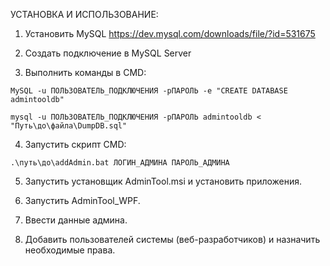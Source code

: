 УСТАНОВКА И ИСПОЛЬЗОВАНИЕ:
1) Установить MySQL https://dev.mysql.com/downloads/file/?id=531675

2) Создать подключение в MySQL Server

3) Выполнить команды в CMD:
```
MySQL -u ПОЛЬЗОВАТЕЛЬ_ПОДКЛЮЧЕНИЯ -pПАРОЛЬ -e "CREATE DATABASE admintooldb"
```
```
mysql -u ПОЛЬЗОВАТЕЛЬ_ПОДКЛЮЧЕНИЯ -pПАРОЛЬ admintooldb < "Путь\до\файла\DumpDB.sql"
```

4) Запустить скрипт CMD:
```
.\путь\до\addAdmin.bat ЛОГИН_АДМИНА ПАРОЛЬ_АДМИНА
```

5) Запустить установщик AdminTool.msi и установить приложения.

6) Запустить AdminTool_WPF.

7) Ввести данные админа.

8) Добавить пользователей системы (веб-разработчиков) и назначить необходимые права.
